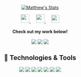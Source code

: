 
<!--
**MatthewLaFalce/MatthewLaFalce** is a ✨ _special_ ✨ repository because its `README.md` (this file) appears on your GitHub profile.

Here are some ideas to get you started:

- 🔭 I’m currently working on ...
- 🌱 I’m currently learning ...
- 👯 I’m looking to collaborate on ...
- 🤔 I’m looking for help with ...
- 💬 Ask me about ...
- 📫 How to reach me: ...
- 😄 Pronouns: ...
- ⚡ Fun fact: ...
-->
<p align="center">
  <a href="https://github.com/MatthewLaFalce" class="rich-diff-level-one">
    <img src="https://github-readme-stats.vercel.app/api?username=MatthewLaFalce&count_private=true&show_icons=true&theme=graywhite&hide=stars,contribs" alt="Matthew's Stats" >
  </a>
</p>


<p align="center">
  <a href="https://toolkit.mattlafalce.me">
    <img src="https://img.icons8.com/material/256/000000/toolbox--v1.png" width="28px"/>
  </a>
  &emsp;
  <a href="https://mattlafalce.me">
    <img src="https://img.icons8.com/material/256/000000/globe--v1.png" width="28px"/>
  </a>
  &emsp;
  <a href="https://linkedin.com/in/matthew-lafalce">
    <img src="https://img.icons8.com/ios-filled/256/000000/linkedin.svg" width="26px"/>
  </a>
  <br><br>
  <strong>Check out my work below!</strong>
  <br><br>
  <img src="https://badges.pufler.dev/repos/MatthewLaFalce?style=flat-square&color=black&logo=github">
  <img src="https://badges.pufler.dev/years/MatthewLaFalce?style=flat-square&color=black&logo=github">
  <img src="https://badges.pufler.dev/gists/MatthewLaFalce?style=flat-square&color=black&logo=github">
</p>


<h2 align="center"> 🔧 Technologies & Tools</h2>
<p align="center">
  <img src="https://img.shields.io/badge/OS-Linux-informational?style=flat&logo=linux&logoColor=white&color=000000">
  <img src="https://img.shields.io/badge/Editor-Vim-informational?style=flat&logo=vim&logoColor=white&color=000000">
  <img src="https://img.shields.io/badge/Editor-Eclipse-informational?style=flat&logo=eclipse&logoColor=white&color=000000">
  <img src="https://img.shields.io/badge/Code-Ruby-informational?style=flat&logo=ruby&logoColor=white&color=000000">
  <img src="https://img.shields.io/badge/Code-Java-informational?style=flat&logo=java&logoColor=white&color=000000">
  <img src="https://img.shields.io/badge/Shell-Bash-informational?style=flat&logo=gnu-bash&logoColor=white&color=000000">
  <img src="https://img.shields.io/badge/Tools-PostgreSQL-informational?style=flat&logo=postgresql&logoColor=white&color=000000">
</p>
